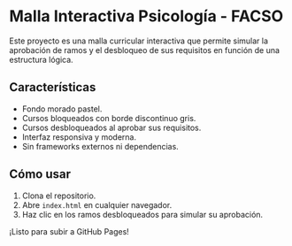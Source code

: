 # Malla Interactiva Psicología - FACSO

Este proyecto es una malla curricular interactiva que permite simular la aprobación de ramos y el desbloqueo de sus requisitos en función de una estructura lógica.

## Características

- Fondo morado pastel.
- Cursos bloqueados con borde discontinuo gris.
- Cursos desbloqueados al aprobar sus requisitos.
- Interfaz responsiva y moderna.
- Sin frameworks externos ni dependencias.

## Cómo usar

1. Clona el repositorio.
2. Abre `index.html` en cualquier navegador.
3. Haz clic en los ramos desbloqueados para simular su aprobación.

¡Listo para subir a GitHub Pages!
